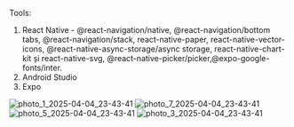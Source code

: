Tools:
1. React Native - @react-navigation/native, @react-navigation/bottom tabs, @react-navigation/stack, react-native-paper, react-native-vector-icons, @react-native-async-storage/async storage, react-native-chart-kit și react-native-svg, @react-native-picker/picker,@expo-google-fonts/inter.
2. Android Studio
3. Expo

![photo_1_2025-04-04_23-43-41](https://github.com/user-attachments/assets/493193f6-99ce-44de-970b-ce6e5de6a2c0)
![photo_7_2025-04-04_23-43-41](https://github.com/user-attachments/assets/deee603d-d0ea-469e-a2df-c6f939e5cc8d)
![photo_5_2025-04-04_23-43-41](https://github.com/user-attachments/assets/a6ed6904-e1df-48af-854f-2e79a6ca692f)
![photo_3_2025-04-04_23-43-41](https://github.com/user-attachments/assets/c33779d6-ca95-4eb9-a468-1f8f546d3fda)
